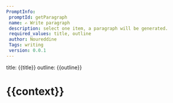 ```yaml
---
PromptInfo:
 promptId: getParagraph
 name: ✍️ Write paragraph
 description: select one item, a paragraph will be generated.
 required_values: title, outline
 author: Noureddine
 Tags: writing
 version: 0.0.1
---
```

title:
{{title}}
outline:
{{outline}}

# {{context}}
